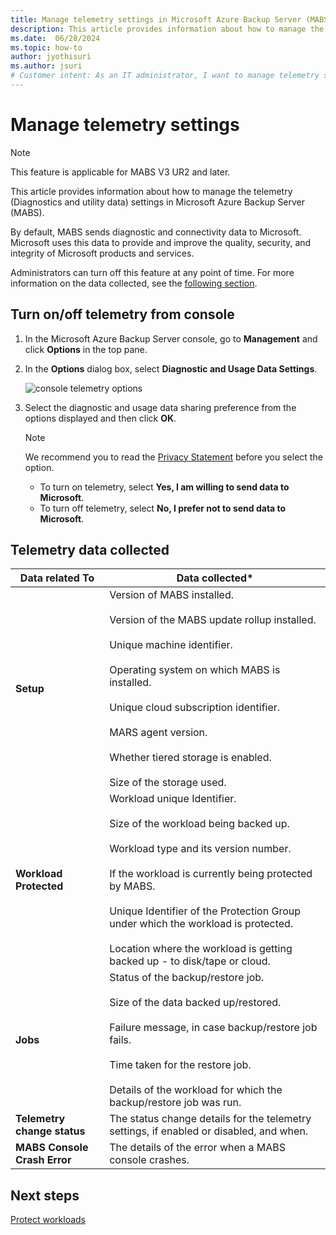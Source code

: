 ```yaml
---
title: Manage telemetry settings in Microsoft Azure Backup Server (MABS)
description: This article provides information about how to manage the telemetry settings in MABS.
ms.date:  06/28/2024
ms.topic: how-to
author: jyothisuri
ms.author: jsuri
# Customer intent: As an IT administrator, I want to manage telemetry settings in my backup server, so that I can control the data sharing preferences for diagnostics and usage information sent to Microsoft.
---
```


# Manage telemetry settings

>[!NOTE]
>This feature is applicable for MABS V3 UR2 and later.

This article provides information about how to manage the telemetry (Diagnostics and utility data) settings in Microsoft Azure Backup Server (MABS).

By default, MABS sends diagnostic and connectivity data to Microsoft. Microsoft uses this data to provide and improve the quality, security, and integrity of Microsoft products and services.

Administrators can turn off this feature at any point of time. For more information on the data collected, see the [following section](#telemetry-data-collected).

## Turn on/off telemetry from console

1. In the Microsoft Azure Backup Server console, go to **Management** and click **Options** in the top pane.
1. In the **Options** dialog box, select **Diagnostic and Usage Data Settings**.

    ![console telemetry options](./media/telemetry/telemetry-options.png)

1. Select the diagnostic and usage data sharing preference from the options displayed and then click **OK**.

    >[!NOTE]
    >We recommend you to read the [Privacy Statement](https://privacy.microsoft.com/privacystatement) before you select the option.
    >- To turn on telemetry, select **Yes, I am willing to send data to Microsoft**.
    >- To turn off telemetry, select **No, I prefer not to send data to Microsoft**.

## Telemetry data collected

| Data related To | Data collected* |
| --- | --- |
| **Setup** | Version of MABS installed. <br/><br/>Version of the MABS update rollup installed. <br/><br/> Unique machine identifier. <br/><br/> Operating system on which MABS is installed. <br/><br/> Unique cloud subscription identifier.<br/><br/> MARS agent version.<br/><br/> Whether tiered storage is enabled. <br/><br/> Size of the storage used. |
| **Workload Protected** | Workload unique Identifier. <br/><br/>Size of the workload being backed up. <br/><br/>Workload type and its version number. <br/><br/>If the workload is currently being protected by MABS. <br/><br/>Unique Identifier of the Protection Group under which the workload is protected.<br/><br/> Location where the workload is getting backed up - to disk/tape or cloud.|
| **Jobs** | Status of the backup/restore job. <br/><br/> Size of the data backed up/restored. <br/><br/>Failure message, in case backup/restore job fails.<br/><br/> Time taken for the restore job.<br/><br/>Details of the workload for which the backup/restore job was run. |
| **Telemetry change status** | The status change details for the telemetry settings, if enabled or disabled, and when. |
| **MABS Console Crash Error** | The details of the error when a MABS console crashes.|

## Next steps

[Protect workloads](./back-up-hyper-v-virtual-machines-mabs.md)